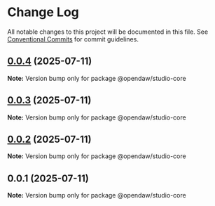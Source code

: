 # Change Log

All notable changes to this project will be documented in this file.
See [Conventional Commits](https://conventionalcommits.org) for commit guidelines.

## [0.0.4](https://github.com/andremichelle/opendaw-turbo/compare/@opendaw/studio-core@0.0.3...@opendaw/studio-core@0.0.4) (2025-07-11)

**Note:** Version bump only for package @opendaw/studio-core

## [0.0.3](https://github.com/andremichelle/opendaw-turbo/compare/@opendaw/studio-core@0.0.2...@opendaw/studio-core@0.0.3) (2025-07-11)

**Note:** Version bump only for package @opendaw/studio-core

## [0.0.2](https://github.com/andremichelle/opendaw-turbo/compare/@opendaw/studio-core@0.0.1...@opendaw/studio-core@0.0.2) (2025-07-11)

**Note:** Version bump only for package @opendaw/studio-core

## 0.0.1 (2025-07-11)

**Note:** Version bump only for package @opendaw/studio-core
